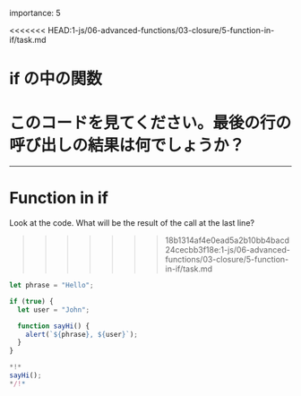 importance: 5

<<<<<<< HEAD:1-js/06-advanced-functions/03-closure/5-function-in-if/task.md
# if の中の関数

このコードを見てください。最後の行の呼び出しの結果は何でしょうか？
=======
---
# Function in if

Look at the code. What will be the result of the call at the last line?
>>>>>>> 18b1314af4e0ead5a2b10bb4bacd24cecbb3f18e:1-js/06-advanced-functions/03-closure/5-function-in-if/task.md

```js run
let phrase = "Hello";

if (true) {
  let user = "John";

  function sayHi() {
    alert(`${phrase}, ${user}`);
  }
}

*!*
sayHi();
*/!*
```
